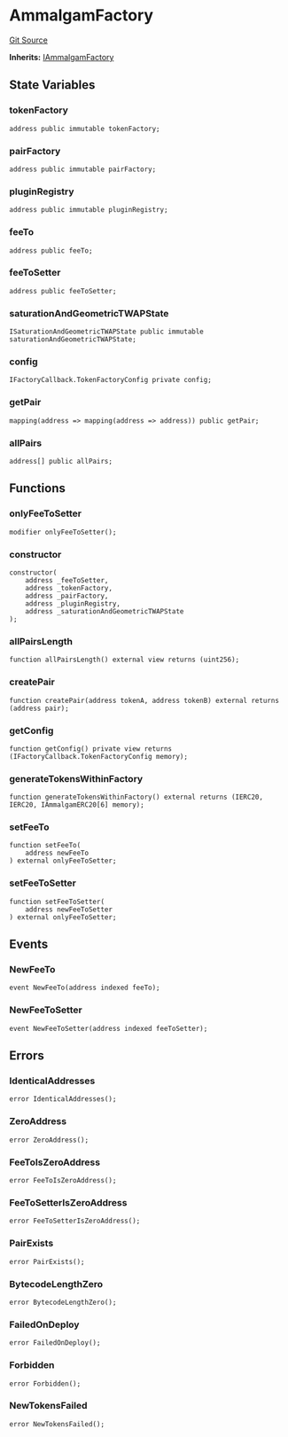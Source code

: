# AmmalgamFactory
[Git Source](https://github.com/Ammalgam-Protocol/core-v1/blob/a28e502b1e8800dac8120731b7ed6f1fd472b8a7/contracts/factories/AmmalgamFactory.sol)

**Inherits:**
[IAmmalgamFactory](/docs/developer-guide/contracts/interfaces/factories/IAmmalgamFactory.sol/interface.IAmmalgamFactory.md)


## State Variables
### tokenFactory

```solidity
address public immutable tokenFactory;
```


### pairFactory

```solidity
address public immutable pairFactory;
```


### pluginRegistry

```solidity
address public immutable pluginRegistry;
```


### feeTo

```solidity
address public feeTo;
```


### feeToSetter

```solidity
address public feeToSetter;
```


### saturationAndGeometricTWAPState

```solidity
ISaturationAndGeometricTWAPState public immutable saturationAndGeometricTWAPState;
```


### config

```solidity
IFactoryCallback.TokenFactoryConfig private config;
```


### getPair

```solidity
mapping(address => mapping(address => address)) public getPair;
```


### allPairs

```solidity
address[] public allPairs;
```


## Functions
### onlyFeeToSetter


```solidity
modifier onlyFeeToSetter();
```

### constructor


```solidity
constructor(
    address _feeToSetter,
    address _tokenFactory,
    address _pairFactory,
    address _pluginRegistry,
    address _saturationAndGeometricTWAPState
);
```

### allPairsLength


```solidity
function allPairsLength() external view returns (uint256);
```

### createPair


```solidity
function createPair(address tokenA, address tokenB) external returns (address pair);
```

### getConfig


```solidity
function getConfig() private view returns (IFactoryCallback.TokenFactoryConfig memory);
```

### generateTokensWithinFactory


```solidity
function generateTokensWithinFactory() external returns (IERC20, IERC20, IAmmalgamERC20[6] memory);
```

### setFeeTo


```solidity
function setFeeTo(
    address newFeeTo
) external onlyFeeToSetter;
```

### setFeeToSetter


```solidity
function setFeeToSetter(
    address newFeeToSetter
) external onlyFeeToSetter;
```

## Events
### NewFeeTo

```solidity
event NewFeeTo(address indexed feeTo);
```

### NewFeeToSetter

```solidity
event NewFeeToSetter(address indexed feeToSetter);
```

## Errors
### IdenticalAddresses

```solidity
error IdenticalAddresses();
```

### ZeroAddress

```solidity
error ZeroAddress();
```

### FeeToIsZeroAddress

```solidity
error FeeToIsZeroAddress();
```

### FeeToSetterIsZeroAddress

```solidity
error FeeToSetterIsZeroAddress();
```

### PairExists

```solidity
error PairExists();
```

### BytecodeLengthZero

```solidity
error BytecodeLengthZero();
```

### FailedOnDeploy

```solidity
error FailedOnDeploy();
```

### Forbidden

```solidity
error Forbidden();
```

### NewTokensFailed

```solidity
error NewTokensFailed();
```

